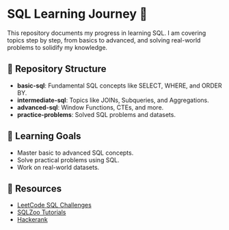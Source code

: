 # SQL Learning Journey 🚀
This repository documents my progress in learning SQL. I am covering topics step by step, from basics to advanced, and solving real-world problems to solidify my knowledge.

## 📂 Repository Structure
- **basic-sql**: Fundamental SQL concepts like SELECT, WHERE, and ORDER BY.
- **intermediate-sql**: Topics like JOINs, Subqueries, and Aggregations.
- **advanced-sql**: Window Functions, CTEs, and more.
- **practice-problems**: Solved SQL problems and datasets.

## 🌟 Learning Goals
- Master basic to advanced SQL concepts.
- Solve practical problems using SQL.
- Work on real-world datasets.

## 🔗 Resources
- [LeetCode SQL Challenges](https://leetcode.com/problemset/all/)
- [SQLZoo Tutorials](https://sqlzoo.net/)
- [Hackerank](https://www.hackerrank.com/dashboard)
